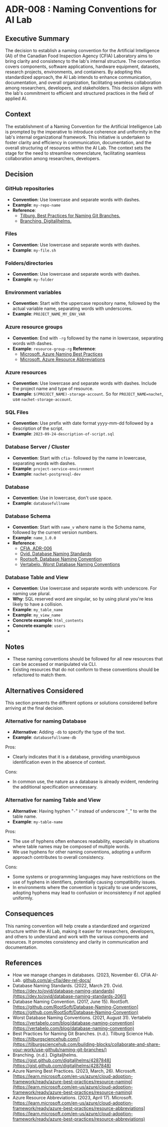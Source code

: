 # ADR-008 : Naming Conventions for AI Lab

## Executive Summary

The decision to establish a naming convention for the Artificial Intelligence
(AI) of the Canadian Food Inspection Agency (CFIA) Laboratory aims to bring clarity and consistency to the lab's internal structure.
The convention covers components, software applications, hardware equipment,
datasets, research projects, environments, and containers. By adopting this
standardized approach, the AI Lab intends to enhance communication,
documentation, and overall organization, facilitating seamless collaboration
among researchers, developers, and stakeholders. This decision aligns with the
lab's commitment to efficient and structured practices in the field of applied AI.

## Context

The establishment of a Naming Convention for the Artificial Intelligence
Lab is prompted by the imperative to introduce coherence and uniformity in the
lab's internal organizational framework. This initiative is undertaken to foster
clarity and efficiency in communication, documentation, and the overall
structuring of resources within the AI Lab. The context sets the stage for the
need to streamline nomenclature, facilitating seamless collaboration among
researchers, developers.

## Decision

### GitHub repositories
- **Convention**: Use lowercase and separate words with dashes.
- **Example**: `my-repo-name`
- **Reference**:
  - [Tilburg. Best Practices for Naming Git Branches.](#ref-tilburg) 
  - [Branching. Digitaljhelms.](#ref-digitaljhelms) 


### Files
- **Convention**: Use lowercase and separate words with dashes.
- **Example**: `my-file.sh`

### Folders/directories
- **Convention**: Use lowercase and separate words with dashes.
- **Example**: `my-folder`

### Environment variables
- **Convention**: Start with the uppercase repository name, followed by the
  actual variable name, separating words with underscores.
- **Example**: `PROJECT_NAME_MY_ENV_VAR`

### Azure resource groups
- **Convention**: End with `-rg` followed by the name in lowercase, separating
  words with dashes.
- **Example**: `resource-group-rg`
   **Reference**:
  - [Microsoft. Azure Naming Best Practices](#ref-microsoft-1)
  - [Microsoft. Azure Resource Abbreviations](#ref-microsoft-2)

### Azure resources
- **Convention**: Use lowercase and separate words with dashes. Include the
  project name and type of resource.
- **Example**: `$(PROJECT_NAME)-storage-account`. So for `PROJECT_NAME=nachet`,
  use `nachet-storage-account`.

### SQL Files
- **Convention**: Use prefix with date format yyyy-mm-dd followed by a
  description of the script.
- **Example**: `2023-09-24-description-of-script.sql`

### Database Server / Cluster 
- **Convention**: Start with `cfia-` followed by the name in lowercase,
  separating words with dashes.
- **Example**: `project-service-environment`
- **Example**: `nachet-postgresql-dev`

### Database
- **Convention**: Use in lowercase, don't use space.
- **Example**: `databasefullname`

### Database Schema
- **Convention**: Start with `name_v` where name is the Schema name, followed by the current version numbers.
- **Example**: `name_1.0.0`
- **Reference**:
  - [CFIA, ADR-006](#ref-adr-006)
  - [Ovid. Database Naming Standards](#ref-ovid)
  - [Rootsoft. Database Naming Convention](#ref-rootsoft)
  - [Vertabelo. Worst Database Naming Conventions](#ref-vertabelo)


 ### Database Table and View
- **Convention**: Use lowercase and separate words with underscore. For naming use plural.
- **Why**: SQL reserved word are singular, so by using plural you're less likely to have a collision.
- **Example**: `my_table_name`
- **Example**: `my_view_name`
- **Concrete example**: `html_contents`
- **Concrete example**: `users`
- 
## Notes
- These naming conventions should be followed for all new resources that can be
  accessed or manipulated via CLI.
- Existing resources that do not conform to these conventions should be
  refactored to match them.

## Alternatives Considered

This section presents the different options or solutions considered before
arriving at the final decision.

### Alternative for naming Database

- **Alternative**: Adding `-db` to specify the type of the text.
- **Example**: `databasefullname-db`

Pros:

- Clearly indicates that it is a database, providing unambiguous identification
  even in the absence of context.

Cons:

- In common use, the nature as a database is already evident, rendering the
  additional specification unnecessary.

### Alternative for naming Table and View

- **Alternative**: Having hyphen "`-`" instead of  underscore "`_`" to write the
  table name.
- **Example**: `my-table-name`

Pros:

- The use of hyphens often enhances readability, especially in situations where
  table names may be composed of multiple words.
- We use hyphens for other naming conventions, adopting a uniform approach
  contributes to overall consistency.

Cons:

- Some systems or programming languages may have restrictions on the use of
  hyphens in identifiers, potentially causing compatibility issues.
- In environments where the convention is typically to use underscores, adopting
  hyphens may lead to confusion or inconsistency if not applied uniformly.

## Consequences

This naming convention will help create a standardized and organized structure
within the AI Lab, making it easier for researchers, developers, and others to
understand and work with the various components and resources. It promotes
consistency and clarity in communication and documentation.

## References
* How we manage changes in databases. (2023, November 6). CFIA AI-Lab. [github.com/ai-cfia/dev-rel-docs/](https://github.com/ai-cfia/dev-rel-docs/blob/main/adr/006-database-change-management.md)<a id="ref-adr-006"></a>
* Database Naming Standards. (2022, March 21). Ovid. [https://dev.to/ovid/database-naming-standards](https://dev.to/ovid/database-naming-standards-2061)<a id="ref-ovid"></a>
* Database Naming Convention. (2017, June 15). RootSoft. [https://github.com/RootSoft/Database-Naming-Convention](https://github.com/RootSoft/Database-Naming-Convention)<a id="ref-rootsoft"></a>
* Worst Database Naming Conventions. (2021, August 31). Vertabelo [https://vertabelo.com/blog/database-naming-convention](https://vertabelo.com/blog/database-naming-convention)<a id="ref-vertabelo"></a>
* Best Practices for Naming Git Branches. (n.d.). Tilburg Science Hub. [https://tilburgsciencehub.com/](https://tilburgsciencehub.com/building-blocks/collaborate-and-share-your-work/use-github/naming-git-branches/)<a id="ref-tilburg"></a>
* Branching. (n.d.). Digitaljhelms. [https://gist.github.com/digitaljhelms/4287848](https://gist.github.com/digitaljhelms/4287848)<a id="ref-digitaljhelms"></a>
* Azure Naming Best Practices. (2023, March, 26). Microsoft. [https://learn.microsoft.com/en-us/azure/cloud-adoption-framework/ready/azure-best-practices/resource-naming](https://learn.microsoft.com/en-us/azure/cloud-adoption-framework/ready/azure-best-practices/resource-naming)<a id="ref-microsoft-1"></a>
* Azure Resource Abbreviations. (2023, April 17). Microsoft. [https://learn.microsoft.com/en-us/azure/cloud-adoption-framework/ready/azure-best-practices/resource-abbreviations](https://learn.microsoft.com/en-us/azure/cloud-adoption-framework/ready/azure-best-practices/resource-abbreviations)<a id="ref-microsoft-2"></a>
